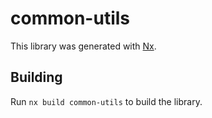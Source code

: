 # common-utils

This library was generated with [Nx](https://nx.dev).

## Building

Run `nx build common-utils` to build the library.
